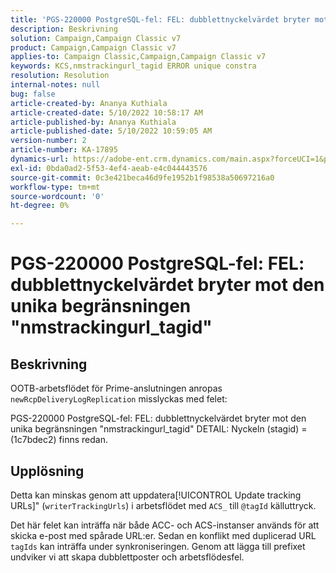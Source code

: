 ```yaml
---
title: 'PGS-220000 PostgreSQL-fel: FEL: dubblettnyckelvärdet bryter mot den unika begränsningen "nmstrackingurl_tagid"'
description: Beskrivning
solution: Campaign,Campaign Classic v7
product: Campaign,Campaign Classic v7
applies-to: Campaign Classic,Campaign,Campaign Classic v7
keywords: KCS,nmstrackingurl_tagid ERROR unique constra
resolution: Resolution
internal-notes: null
bug: false
article-created-by: Ananya Kuthiala
article-created-date: 5/10/2022 10:58:17 AM
article-published-by: Ananya Kuthiala
article-published-date: 5/10/2022 10:59:05 AM
version-number: 2
article-number: KA-17895
dynamics-url: https://adobe-ent.crm.dynamics.com/main.aspx?forceUCI=1&pagetype=entityrecord&etn=knowledgearticle&id=04840e17-50d0-ec11-a7b5-0022480a8e40
exl-id: 0bda0ad2-5f53-4ef4-aeab-e4c044443576
source-git-commit: 0c3e421beca46d9fe1952b1f98538a50697216a0
workflow-type: tm+mt
source-wordcount: '0'
ht-degree: 0%

---
```


# PGS-220000 PostgreSQL-fel: FEL: dubblettnyckelvärdet bryter mot den unika begränsningen &quot;nmstrackingurl_tagid&quot;

## Beskrivning


OOTB-arbetsflödet för Prime-anslutningen anropas `newRcpDeliveryLogReplication` misslyckas med felet:

PGS-220000 PostgreSQL-fel: FEL: dubblettnyckelvärdet bryter mot den unika begränsningen &quot;nmstrackingurl_tagid&quot; DETAIL: Nyckeln (stagid) = (1c7bdec2) finns redan.


## Upplösning


Detta kan minskas genom att uppdatera[!UICONTROL Update tracking URLs]&quot; (`writerTrackingUrls`) i arbetsflödet med `ACS_` till `@tagId` källuttryck.

Det här felet kan inträffa när både ACC- och ACS-instanser används för att skicka e-post med spårade URL:er. Sedan en konflikt med duplicerad URL `tagIds` kan inträffa under synkroniseringen. Genom att lägga till prefixet undviker vi att skapa dubblettposter och arbetsflödesfel.
